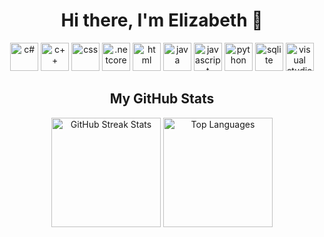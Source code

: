 <h1 align="center">Hi there, I'm Elizabeth 👋</h1>

<p align="center">
    <img src="https://devicon-website.vercel.app/api/csharp/original.svg" alt="c#" width="45" height="45"/>
    <img src="https://devicon-website.vercel.app/api/cplusplus/original.svg" alt="c++" width="45" height="45"/>
    <img src="https://devicon-website.vercel.app/api/css3/original.svg" alt="css" width="45" height="45"/>
    <img src="https://devicon-website.vercel.app/api/dotnetcore/original.svg" alt=".netcore" width="45" height="45"/>
    <img src="https://devicon-website.vercel.app/api/html5/original.svg" alt="html" width="45" height="45"/>
    <img src="https://devicon-website.vercel.app/api/java/original.svg" alt="java" width="45" height="45"/>
    <img src="https://devicon-website.vercel.app/api/javascript/original.svg" alt="javascript" width="45" height="45"/>
    <img src="https://devicon-website.vercel.app/api/python/original.svg" alt="python" width="45" height="45"/>
    <img src="https://devicon-website.vercel.app/api/sqlite/original.svg" alt="sqlite" width="45" height="45"/>
    <img src="https://devicon-website.vercel.app/api/visualstudio/plain.svg" alt="visual studio" width="45" height="45"/>
</p>

<h2 align="center"> My GitHub Stats</h2>
<div align="center">
    <picture>
        <source media="(prefers-color-scheme: dark)" srcset="https://github-readme-streak-stats.herokuapp.com/?user=Lugi-alo&theme=tokyonight&hide_border=false">
        <source media="(prefers-color-scheme: light)" srcset="https://github-readme-streak-stats.herokuapp.com/?user=Lugi-alo&theme=default&hide_border=false">
        <img src="https://github-readme-streak-stats.herokuapp.com/?user=Lugi-alo&theme=default&hide_border=false" alt="GitHub Streak Stats" height="175"/>
    </picture>
    <picture>
        <source media="(prefers-color-scheme: dark)" srcset="https://github-readme-stats.vercel.app/api/top-langs/?username=Lugi-alo&theme=tokyonight&hide_border=false&include_all_commits=true&count_private=false&layout=compact">
        <source media="(prefers-color-scheme: light)" srcset="https://github-readme-stats.vercel.app/api/top-langs/?username=Lugi-alo&theme=default&hide_border=false&include_all_commits=true&count_private=false&layout=compact">
        <img src="https://github-readme-stats.vercel.app/api/top-langs/?username=Lugi-alo&theme=default&hide_border=false&include_all_commits=true&count_private=false&layout=compact" alt="Top Languages" height="175"/>
    </picture>
</div>
